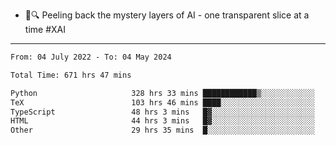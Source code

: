 - 🧅🔍 Peeling back the mystery layers of AI - one transparent slice at a time #XAI

---

<!--START_SECTION:waka-->

```txt
From: 04 July 2022 - To: 04 May 2024

Total Time: 671 hrs 47 mins

Python                     328 hrs 33 mins ████████████▒░░░░░░░░░░░░   48.91 %
TeX                        103 hrs 46 mins ████░░░░░░░░░░░░░░░░░░░░░   15.45 %
TypeScript                 48 hrs 3 mins   █▓░░░░░░░░░░░░░░░░░░░░░░░   07.15 %
HTML                       44 hrs 3 mins   █▓░░░░░░░░░░░░░░░░░░░░░░░   06.56 %
Other                      29 hrs 35 mins  █░░░░░░░░░░░░░░░░░░░░░░░░   04.40 %
```

<!--END_SECTION:waka-->
